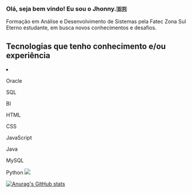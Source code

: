 ### Olá, seja bem vindo! Eu sou o Jhonny.🇧🇷

<!--
  Analista de Sistemas 
  

Here are some ideas to get you started:

- 🔭 I’m currently working on ...
- 🌱 I’m currently learning ...
- 👯 I’m looking to collaborate on ...
- 🤔 I’m looking for help with ...
- 💬 Ask me about ...
- 📫 How to reach me: ...
- 😄 Pronouns: ...
- ⚡ Fun fact: ...
-->
  Formação em Análise e Desenvolvimento de Sistemas pela Fatec Zona Sul
  Eterno estudante, em busca novos conhecimentos e desafios. 
  
  <h2>Tecnologias que tenho conhecimento e/ou experiência </h2>
  <li>
   <p> Oracle
   <p>SQL
   <p> BI
   <p> HTML
   <p> CSS
   <p>JavaScript
   <p> Java
   <p> MySQL
   <p> Python

  

  
  
   <img src="https://cdn.jsdelivr.net/gh/devicons/devicon/icons/html5/html5-original.svg" />
  
  
  
  
  </body>
  
  [![Anurag's GitHub stats](https://github-readme-stats.vercel.app/api?username=DevzsJhonny)](https://github.com/DevzsJhonny/github-readme-stats)
